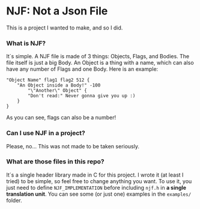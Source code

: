 # NJF: Not a Json File
This is a project I wanted to make, and so I did.
### What is NJF?
It´s simple. A NJF file is made of 3 things: Objects, Flags, and Bodies. The file itself is just a big Body.
An Object is a thing with a name, which can also have any number of Flags and one Body. Here is an example:
```
"Object Name" flag1 flag2 512 {
	"An Object inside a Body!" -100
		"\"Another\" Object" {
		"Don't read:" Never gonna give you up :)
	}
}
```
As you can see, flags can also be a number!
### Can I use NJF in a project?
Please, no...
This was not made to be taken seriously.
### What are those files in this repo?
It´s a single header library made in C for this project. I wrote it (at least I tried) to be simple, so feel free to change anything you want.
To use it, you just need to define `NJF_IMPLEMENTATION` before including `njf.h` in **a single translation unit**.
You can see some (or just one) examples in the `examples/` folder.